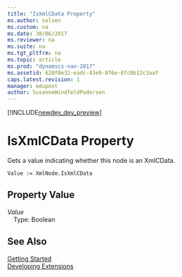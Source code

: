 ```yaml
---
title: "IsXmlCData Property"
ms.author: solsen
ms.custom: na
ms.date: 30/06/2017
ms.reviewer: na
ms.suite: na
ms.tgt_pltfrm: na
ms.topic: article
ms.prod: "dynamics-nav-2017"
ms.assetid: 620f0e32-eadc-43e9-8f6e-8fc0b12c3aaf
caps.latest.revision: 1
manager: edupont
author: SusanneWindfeldPedersen
---
```


[!INCLUDE[newdev_dev_preview](../includes/newdev_dev_preview.md)]

# IsXmlCData Property
Gets a value indicating whether this node is an XmlCData.  
```  
Value := XmlNode.IsXmlCData  
```  
## Property Value
*Value*  
&emsp;Type: Boolean  
  
## See Also
[Getting Started](../devenv-get-started.md)  
[Developing Extensions](../devenv-dev-overview.md)  
